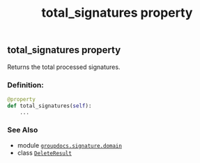 ﻿---
title: total_signatures property
second_title: GroupDocs.Signature for Python via .NET API References
description: 
type: docs
url: /python-net/groupdocs.signature.domain/deleteresult/total_signatures/
is_root: false
weight: 80
---

## total_signatures property


Returns the total processed signatures.
### Definition:
```python
@property
def total_signatures(self):
    ...
```

### See Also
* module [`groupdocs.signature.domain`](../../)
* class [`DeleteResult`](/signature/python-net/groupdocs.signature.domain/deleteresult)
